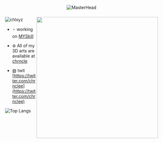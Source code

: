 
<p align="center">
  <img src="https://64.media.tumblr.com/8814c19a548157faffe437a417a2a85b/tumblr_mjt2uubkgM1rshzuyo1_r1_500.gif" alt="MasterHead">
</p>
<h3 align="center"></h3>
<img align="right" width="400" src="https://i.gifer.com/2qsB.gif">

<p align="left"> <img src="https://komarev.com/ghpvc/?username=chlxyz&label=Profile%20views&color=0e75b6&style=flat" alt="chlxyz" /> </p>

- 🟀 working on [MYSkill](https://github.com/chlxyz/minicap4)

- ⊚ All of my 3D arts are available at [chrncle](https://chrncle.vercel.app)

- ▧ twit [https://twitter.com/chrnclee](https://twitter.com/chrnclee)

![Top Langs](https://github-readme-stats.vercel.app/api/top-langs/?username=chlxyz&layout=compact)

